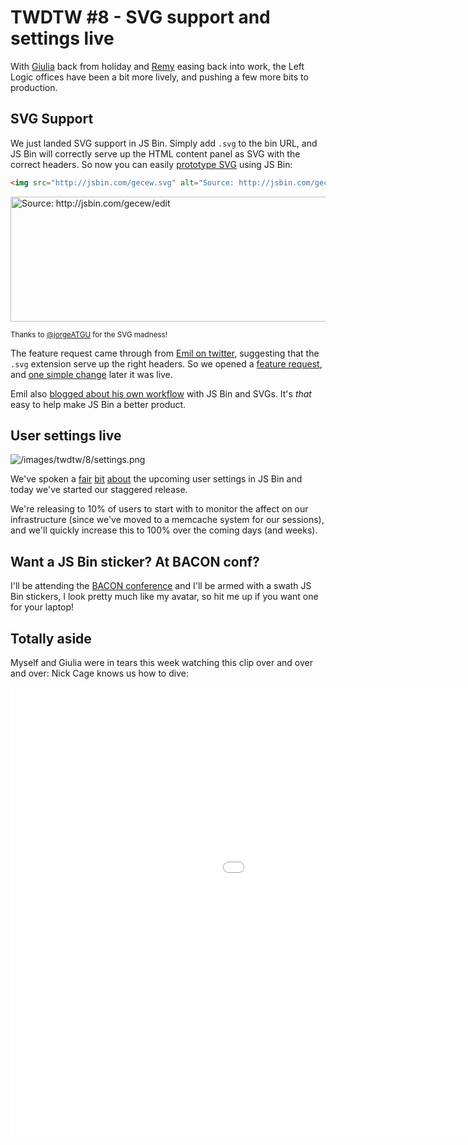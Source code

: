 # TWDTW #8 - SVG support and settings live

With [Giulia](https://twitter.com/electric_g) back from holiday and [Remy](https://twitter.com/rem) easing back into work, the Left Logic offices
have been a bit more lively, and pushing a few more bits to production.

## SVG Support

We just landed SVG support in JS Bin. Simply add `.svg` to the bin URL, and JS Bin will correctly serve up the HTML content panel as SVG with the correct headers. So now you can easily [prototype SVG](http://jsbin.com/gecew.svg) using JS Bin:

```html
<img src="http://jsbin.com/gecew.svg" alt="Source: http://jsbin.com/gecew/edit">
```

<img alt="Source: http://jsbin.com/gecew/edit" title="Source: http://jsbin.com/gecew/edit" src="http://jsbin.com/gecew.svg" height="200" width="658">

<small>Thanks to <a href="https://twitter.com/jorgeATGU">@jorgeATGU</a> for the SVG madness!</small>

The feature request came through from [Emil on twitter](https://twitter.com/ThatEmil/status/464665080005951488), suggesting that the `.svg` extension serve up the right headers. So we opened a [feature request](http://github.com/jsbin/jsbin/issues/1466), and [one simple change](https://github.com/jsbin/jsbin/commit/59d729f3cade53ba10ca3c817daa51c1e36bce15) later it was live.

Emil also [blogged about his own workflow](http://thatemil.com/blog/2014/05/14/using-js-bin-as-an-svg-playground/) with JS Bin and SVGs. It's *that* easy to help make JS Bin a better product.

## User settings live

![/images/twdtw/8/settings.png](/images/twdtw/8/settings.png)

We've spoken a [fair](/blog/twdtw-3-codemirror-settings#usersettings) [bit](/blog/twdtw-4-tern-pro-features#tern) [about](/blog/twdtw-5-settings-dropbox-heartbleed#jsbinsettingspreferences) the upcoming user settings in JS Bin and today we've started our staggered release.


We're releasing to 10% of users to start with to monitor the affect on our infrastructure (since we've moved to a memcache system for our sessions), and we'll quickly increase this to 100% over the coming days (and weeks).

## Want a JS Bin sticker? At BACON conf?

I'll be attending the [BACON conference](http://devslovebacon.com/) and I'll be armed with a swath JS Bin stickers, I look pretty much like my avatar,
so hit me up if you want one for your laptop!

## Totally aside

Myself and Giulia were in tears this week watching this clip over and over and over: Nick Cage knows us how to dive:

<div class="embed-container"><iframe width="1280" height="720" src="//www.youtube.com/embed/krotxywU2Es?version=3&amp;loop=1&amp;playlist=krotxywU2Es" frameborder="0" allowfullscreen></iframe></div>
